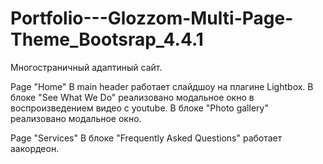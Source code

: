 # Portfolio---Glozzom-Multi-Page-Theme_Bootsrap_4.4.1
Многостраничный адаптиный сайт.

  Page "Home"
В main header работает слайдшоу на плагине Lightbox.
В блоке "See What We Do" реализовано модальное окно в воспроизведением видео с youtube. 
В блоке "Photo gallery" реализовано модальное окно. 

  Page "Services"
В блоке "Frequently Asked Questions" работает аакордеон.

